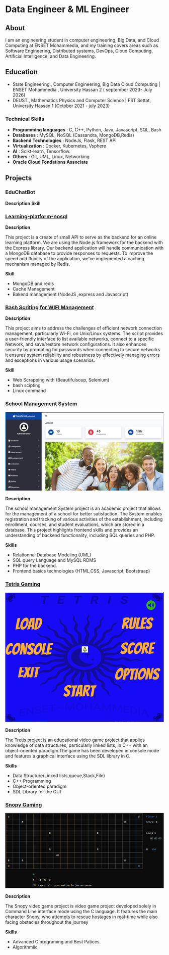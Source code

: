 # Data Engineer & ML Engineer

## About
I am an engineering student in computer engineering, Big Data, and Cloud Computing at ENSET Mohammedia, and my training covers areas such as Software Engineering, Distributed systems, DevOps, Cloud Computing, Artificial Intelligence, and Data Engineering.
## Education
- State Engineering., Computer Engineering, Big Data Cloud Computing | ENSET Mohammedia , University Hassan 2
  ( september 2023- July 2026)
- DEUST., Mathematics Physics and Computer Science | FST Settat, University Hassan 1 (October 2021 - july 2023)

### Technical Skills
- **Programming languages** : C, C++, Python, Java, Javascript, SQL, Bash
- **Databases** : MySQL, NoSQL (Cassandra, MongoDB,Redis)
- **Backend Technologies** : NodeJs, Flask, REST API
- **Virtualization** : Docker, Kubernetes, Vsphere
- **AI** : Scikt-learn, Tensorflow.
- **Others** : Git, UML, Linux, Networking
- **Oracle Cloud Fondations Associate**

## Projects
### EduChatBot

**Description**
**Skill**
### [Learning-platform-nosql](https://github.com/Believer2001/learning-platform-nosql)

**Description**

This project is   a create of  small API to serve as the backend for an online learning platform. We are using the Node.js framework for the backend with the Express library. Our backend application will handle communication with a MongoDB database to provide responses to requests. To improve the speed and fluidity of the application, we've implemented a caching mechanism managed by Redis.

**Skill**
- MongoDB and redis
- Cache Management
- Bakend  management (NodeJS ,express and Javascript)
  

### [Bash Scriting for WIFI Management]()

**Description**

This project aims to address the challenges of efficient network connection management, particularly Wi-Fi, on Unix/Linux systems. The script provides a user-friendly interface to list available networks, connect to a specific Network, and save/restore network configurations. It also enhances security by prompting for passwords when connecting to secure networks it ensures system reliability and robustness by effectively managing errors and exceptions in various usage scenarios.

**Skill**
- Web Scrapping with (Beautifulsoup, Selenium)
- bash scipting
- Linux command

### [School Management System](https://github.com/Believer2001/Gestion_De_Scolarit)

![School management System](./assets/img/gestionscolarite.png)

**Description**

The school management System project is an academic project that allows for the management of a school for better satisfaction. The System enables registration and tracking of various activities of the establishment, including enrollment, courses, and student evaluations, which are stored in a database. This project highlights frontend skills and provides an understanding of backend functionality, including SQL queries and PHP. 

**Skills**

- Relationnal Database Modeling (UML)
- SQL query Language and MySQL RDMS
- PHP for the backend.
- Frontend basics technologies (HTML,CSS, Javascript, Bootstraap)
  

### [Tetris Gaming](https://github.com/Believer2001/Tetrise-Project)
![Tetris Gaming Interface](./assets/img/tetris.png)

**Description**

The Tretis project is an educational video game project that applies knowledge of data structures, particularly linked lists, in C++ with an object-oriented paradigm.The game has been developed in console mode and features a graphical interface using the SDL library in C.

**Skills**

- Data Structure(Linked lists,queue,Stack,File)
- C++ Programming
- Object-oriented paradigm
- SDL Library for the GUI

###  [Snopy Gaming](https://github.com/Believer2001/snoopy)
![snopy interface ](./assets/img/snopy.png)

**Description**

The Snopy video game project is video game project developed solely in Command Line interface mode using the C language. It features the main character Snopy, who attempts to rescue hostages in real-time while also facing obstacles throughout the journey

**Skills**

- Advanced C  programing and Best Patices
- Algorithmiic 


